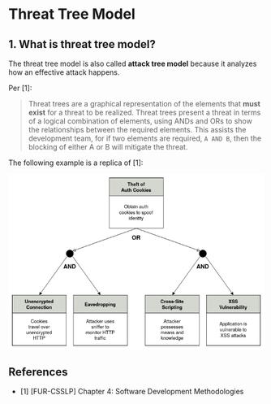 # Threat Tree Model

## 1. What is threat tree model?

The threat tree model is also called **attack tree model** because it analyzes how an effective attack happens.

Per [1]:

> Threat trees are a graphical representation of the elements that **must exist** for a threat to be realized. Threat trees present a threat in terms of a logical combination of elements, using ANDs and ORs to show the relationships between the required elements. This assists the development team, for if two elements are required, `A AND B`, then the blocking of either A or B will mitigate the threat.

The following example is a replica of [1]:

![Threat tree model example](../Images/Threat-tree-model.png)

## References

- [1] [FUR-CSSLP] Chapter 4: Software Development Methodologies
